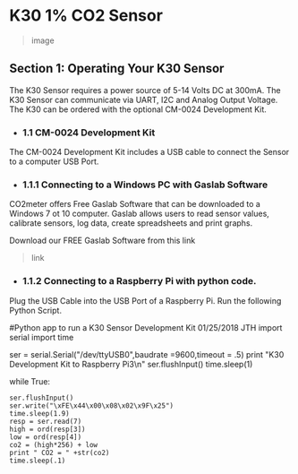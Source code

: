 # K30 1% CO2 Sensor

>image

## Section 1: Operating Your K30 Sensor
The K30 Sensor requires a power source of 5-14 Volts DC at 300mA.
The K30 Sensor can communicate via UART, I2C and Analog Output Voltage.  The K30 can be ordered with the optional CM-0024 Development Kit.

- ### 1.1 CM-0024 Development Kit
The CM-0024 Development Kit includes a USB cable to connect the Sensor to a computer USB Port.

- ### 1.1.1 Connecting to a Windows PC with Gaslab Software
CO2meter offers Free Gaslab Software that can be downloaded to a Windows 7 ot 10 computer.  Gaslab allows users to read sensor values, calibrate sensors, log data, create spreadsheets and print graphs.

Download our FREE Gaslab Software from this link
>link

- ### 1.1.2 Connecting to a Raspberry Pi with python code.

Plug the USB Cable into the USB Port of a Raspberry Pi.
Run the following Python Script.

#Python app to run a K30 Sensor Development Kit 01/25/2018 JTH
import serial
import time

ser = serial.Serial("/dev/ttyUSB0",baudrate =9600,timeout = .5)
print "K30 Development Kit to Raspberry Pi3\n"
ser.flushInput()
time.sleep(1)


while True:


    ser.flushInput()
    ser.write("\xFE\x44\x00\x08\x02\x9F\x25")
    time.sleep(1.9)
    resp = ser.read(7)
    high = ord(resp[3])
    low = ord(resp[4])
    co2 = (high*256) + low
    print " CO2 = " +str(co2)
    time.sleep(.1)

